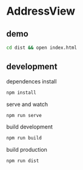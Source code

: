 # AddressView

## demo
```sh
cd dist && open index.html
```

## development
dependences install

```sh
npm install
```

serve and watch
```sh
npm run serve
```

build development
```sh
npm run build
```

build production
```sh
npm run dist
```

